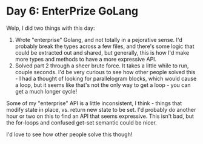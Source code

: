 # Day 6: EnterPrize GoLang

Welp, I did two things with this day:

1) Wrote "enterprise" Golang, and not totally in a pejorative sense. I'd probably break the types across a few files, and there's some logic that could be extracted out and shared, but generally, this is how I'd make more types and methods to have a more expressive API.
2) Solved part 2 through a sheer brute force. It takes a little while to run, couple seconds. I'd be very curious to see how other people solved this - I had a thought of looking for parallelogram blocks, which would cause a loop, but it seems like that's not the only way to get a loop - you can get a much longer cycle!

Some of my "enterprise" API is a little inconsistent, I think - things that modify state in place, vs. return new state to be set. I'd probably do another hour or two on this to find an API that seems expressive. This isn't bad, but the for-loops and confused get-set semantic could be nicer.

I'd love to see how other people solve this though!

